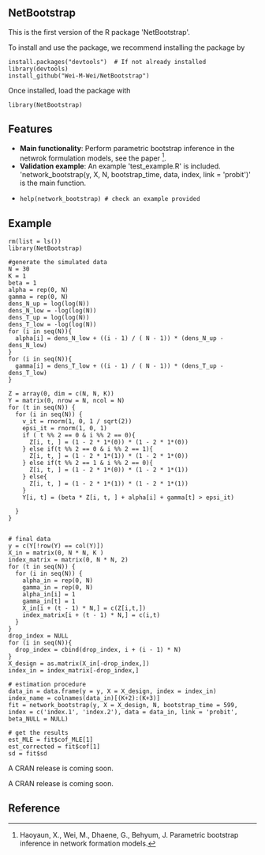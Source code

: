 ## NetBootstrap

This is the first version of the R package 'NetBootstrap'. 

To install and use the package, we recommend installing the package by
```{r }
install.packages("devtools")  # If not already installed
library(devtools)
install_github("Wei-M-Wei/NetBootstrap")
```
Once installed, load the package with
```{r }
library(NetBootstrap)
```

## Features
- **Main functionality**: Perform parametric bootstrap inference in the netwrok formulation models, see the paper [^1].
- **Validation example**: An example 'test_example.R' is included. 'network_bootstrap(y, X, N, bootstrap_time, data, index, link = 'probit')' is the main function.
- ```{r }
  help(network_bootstrap) # check an example provided
  ```

## Example
```{r }
rm(list = ls())
library(NetBootstrap)

#generate the simulated data
N = 30
K = 1
beta = 1
alpha = rep(0, N)
gamma = rep(0, N)
dens_N_up = log(log(N))
dens_N_low = -log(log(N))
dens_T_up = log(log(N))
dens_T_low = -log(log(N))
for (i in seq(N)){
  alpha[i] = dens_N_low + ((i - 1) / ( N - 1)) * (dens_N_up - dens_N_low)
}
for (i in seq(N)){
  gamma[i] = dens_T_low + ((i - 1) / ( N - 1)) * (dens_T_up - dens_T_low)
}

Z = array(0, dim = c(N, N, K))
Y = matrix(0, nrow = N, ncol = N)
for (t in seq(N)) {
  for (i in seq(N)) {
    v_it = rnorm(1, 0, 1 / sqrt(2))
    epsi_it = rnorm(1, 0, 1)
    if ( t %% 2 == 0 & i %% 2 == 0){
      Z[i, t, ] = (1 - 2 * 1*(0)) * (1 - 2 * 1*(0))
    } else if(t %% 2 == 0 & i %% 2 == 1){
      Z[i, t, ] = (1 - 2 * 1*(1)) * (1 - 2 * 1*(0))
    } else if(t %% 2 == 1 & i %% 2 == 0){
      Z[i, t, ] = (1 - 2 * 1*(0)) * (1 - 2 * 1*(1))
    } else{
      Z[i, t, ] = (1 - 2 * 1*(1)) * (1 - 2 * 1*(1))
    }
    Y[i, t] = (beta * Z[i, t, ] + alpha[i] + gamma[t] > epsi_it)

  }
}


# final data
y = c(Y[!row(Y) == col(Y)])
X_in = matrix(0, N * N, K )
index_matrix = matrix(0, N * N, 2)
for (t in seq(N)) {
  for (i in seq(N)) {
    alpha_in = rep(0, N)
    gamma_in = rep(0, N)
    alpha_in[i] = 1
    gamma_in[t] = 1
    X_in[i + (t - 1) * N,] = c(Z[i,t,])
    index_matrix[i + (t - 1) * N,] = c(i,t)
  }
}
drop_index = NULL
for (i in seq(N)){
  drop_index = cbind(drop_index, i + (i - 1) * N)
}
X_design = as.matrix(X_in[-drop_index,])
index_in = index_matrix[-drop_index,]

# estimation procedure
data_in = data.frame(y = y, X = X_design, index = index_in)
index_name = colnames(data_in)[(K+2):(K+3)]
fit = network_bootstrap(y, X = X_design, N, bootstrap_time = 599, index = c('index.1', 'index.2'), data = data_in, link = 'probit', beta_NULL = NULL)

# get the results
est_MLE = fit$cof_MLE[1]
est_corrected = fit$cof[1]
sd = fit$sd

```
A CRAN release is coming soon.

A CRAN release is coming soon.

## Reference
[^1]: Haoyaun, X., Wei, M., Dhaene, G., Behyum, J. Parametric bootstrap inference in network formation models. 
